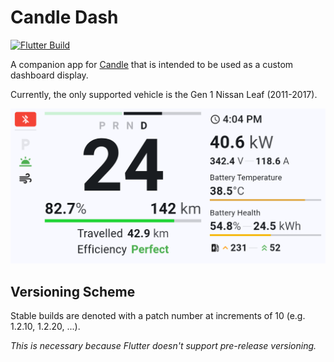 ﻿# Candle Dash
[![Flutter Build](https://github.com/djh20/candle-dash/actions/workflows/flutter.yml/badge.svg)](https://github.com/djh20/candle-dash/actions/workflows/flutter.yml)

A companion app for [Candle](https://github.com/djh20/candle) that is intended to be used as a custom dashboard display.

Currently, the only supported vehicle is the Gen 1 Nissan Leaf (2011-2017).

![Screenshot of app while driving](.github/images/driving.png)

## Versioning Scheme
Stable builds are denoted with a patch number at increments of 10 (e.g. 1.2.10, 1.2.20, ...).

*This is necessary because Flutter doesn't support pre-release versioning.*
